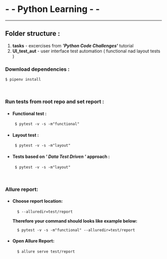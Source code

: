 # - - Python Learning - - 
***
## Folder structure :
1. **tasks**  - excercises from ***'Python Code Challenges'*** tutorial
2. **UI_test_aut** - user interface test automation ( functional nad layout tests )



### Download dependencies :
    $ pipenv install
<br>

### Run tests from root repo and set report :
 - #### **Functional test :**
        $ pytest -v -s -m"functional"
 - #### **Layout test :**
        $ pytest -v -s -m"layout"
 - #### **Tests based on *' Data Test Driven '* approach :**
        $ pytest -v -s -m"layout"
<br>

### Allure report:
 - #### Choose report location:
         $ --alluredir=test/report
   **Therefore your command should looks like example below:**
   
         $ pytest -v -s -m"functional" --alluredir=test/report
 - #### Open Allure Report:
         $ allure serve test/report
